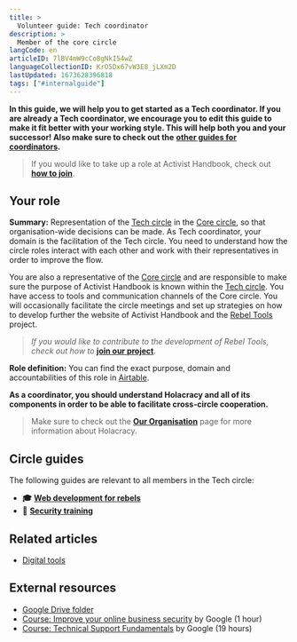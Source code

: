 ```yaml
---
title: >
  Volunteer guide: Tech coordinator
description: >
  Member of the core circle
langCode: en
articleID: 7lBV4mW9cCo8gNkI54wZ
languageCollectionID: KrO5Dx67vW3E8_jLXm2D
lastUpdated: 1673628396818
tags: ["#internalguide"]
---
```


**In this guide, we will help you to get started as a Tech coordinator. If you are already a Tech coordinator, we encourage you to edit this guide to make it fit better with your working style. This will help both you and your successor! Also make sure to check out the** [**other guides for coordinators**](/support)**.**

> If you would like to take up a role at Activist Handbook, check out [**how to join**](/join).

## **Your role**

**Summary:** Representation of the [Tech circle](/support/tech) in the [Core circle](/support/core), so that organisation-wide decisions can be made. As Tech coordinator, your domain is the facilitation of the Tech circle. You need to understand how the circle roles interact with each other and work with their representatives in order to improve the flow.

You are also a representative of the [Core circle](/support/core) and are responsible to make sure the purpose of Activist Handbook is known within the [Tech circle](/support/tech). You have access to tools and communication channels of the Core circle. You will occasionally facilitate the circle meetings and set up strategies on how to develop further the website of Activist Handbook and the [Rebel Tools](https://rebel.tools/) project.

> _If you would like to contribute to the development of Rebel Tools, check out how to_ [**join our project**](https://mailchi.mp/activisthandbook/rebeltools).

**Role definition:** You can find the exact purpose, domain and accountabilities of this role in [Airtable](https://airtable.com/shr6GqOJ7587fNbEn/tbloV4g8loVisebVz/viwcTSIOwzDuE9XBn/recKHaUE5q9FPBqna).

**As a coordinator, you should understand Holacracy and all of its components in order to be able to facilitate cross-circle cooperation.**

> Make sure to check out the [**Our Organisation**](/support/organisation) page for more information about Holacracy.

## **Circle guides**

The following guides are relevant to all members in the Tech circle:

-   **🎓** [**Web development for rebels**](/academy/web-dev)
-   **🔐** [**Security training**](/support/tech/security-training)

## **Related articles**

-   [Digital tools](/tools)

## **External resources**

-   [Google Drive folder](https://drive.google.com/drive/u/0/folders/1TicTaeF_0VOxiAYWqPqNi7-OYsRmMGti)
-   [Course: Improve your online business security](https://learndigital.withgoogle.com/digitalgarage/course/improve-online-security) by Google (1 hour)
-   [Course: Technical Support Fundamentals](https://learndigital.withgoogle.com/digitalgarage/course/technical-support-fundamentals) by Google (19 hours)